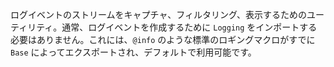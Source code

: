 ログイベントのストリームをキャプチャ、フィルタリング、表示するためのユーティリティ。通常、ログイベントを作成するために `Logging` をインポートする必要はありません。これには、`@info` のような標準のロギングマクロがすでに `Base` によってエクスポートされ、デフォルトで利用可能です。
